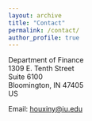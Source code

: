 ```yaml
---
layout: archive
title: "Contact"
permalink: /contact/
author_profile: true
---
```

Department of Finance <br>
1309 E. Tenth Street <br>
Suite 6100 <br>
Bloomington, IN 47405 <br>
US <br>

Email: houxiny@iu.edu  <br>


